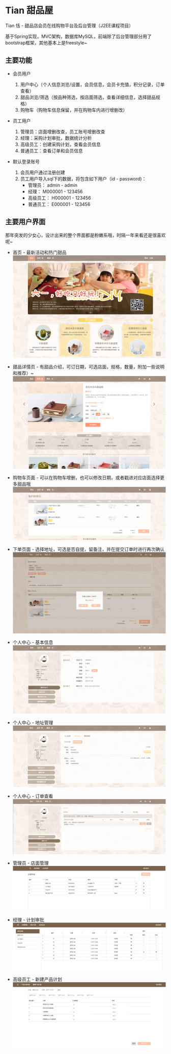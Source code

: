 # Tian 甜品屋
Tian 恬 - 甜品店会员在线购物平台及后台管理（J2EE课程项目）

基于Spring实现，MVC架构，数据库MySQL，前端除了后台管理部分用了bootstrap框架，其他基本上是freestyle~


## 主要功能

* 会员用户
    1. 用户中心（个人信息浏览/设置，会员信息，会员卡充值，积分记录，订单查看）
    2. 甜品浏览/筛选（按品种筛选，按店面筛选，查看详细信息，选择甜品规格）
    3. 购物车（购物车信息保留，并在购物车内进行增删改）
* 员工用户
    1. 管理员：店面增删改查，员工账号增删改查
    2. 经理：采购计划审批，数据统计分析
    3. 高级员工：创建采购计划，查看会员信息
    4. 普通员工：查看订单和会员信息

* 默认登录账号
    1. 会员用户通过注册创建
    2. 员工用户导入sql下的数据，将包含如下用户（id - password)：
        * 管理员： admin - admin
        * 经理： M000001 - 123456
        * 高级员工： H000001 - 123456
        * 普通员工： E000001 - 123456

## 主要用户界面 
那年突发的少女心，设计出来的整个界面都是粉嫩系哦，时隔一年来看还是很喜欢呢~
-  首页 - 最新活动和热门甜品
![首页][1]
- 甜品详情页 - 有甜品介绍，可订日期，可选店面，规格，数量，附加一些说明和推荐）~
![甜品详情页][2]
- 购物车页面 - 可以在购物车增删，也可以修改日期，或者戳进对应店面选择更多甜品哦
![购物车][3]
- 下单页面 - 选择地址，可选是否自提，留备注，并在提交订单时进行再次确认
![下单][4]
- 个人中心 - 基本信息
![个人中心-基本信息][5]
- 个人中心 - 地址管理
![个人中心-地址管理][6]
- 个人中心 - 订单查看
![个人中心 - 订单查看][7]
- 管理员 - 店面管理
![管理员 - 店面管理][8]
- 经理 - 计划审批
![经理 - 计划审批][9]
- 高级员工 - 新建产品计划
![高级员工 - 新建产品计划][10]

  [1]: intro/index.png
  [2]: intro/dessert-detail.png
  [3]: intro/cart.png
  [4]: intro/order-detail.png
  [5]: intro/user.png
  [6]: intro/address.png
  [7]: intro/order-list.png
  [8]: intro/admin.png
  [9]: intro/plan-check.png
  [10]: intro/new-plan.png